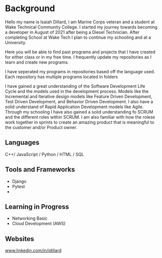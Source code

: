 # Background

Hello my name is Isaiah Dillard,
  I am Marine Corps veteran and a student at Wake Technical Community College. I started my journey towards becoming a developer in August of 2021 after being a Diesel Technician. After completing School at Wake Tech I plan to continue my schooling and at a University.
  
 Here you will be able to find past programs and projects that I have created for either class or in my free time. I frequently update my repositories as I learn and create new programs. 
 
 I have seperated my programs in repositories based off the language used.
 Each repository has multiple programs located in folders 

I have gained a great understanding of the Software Development Life Cycle and the models used in the development process. Models like the Incremental and Iterative design models like Feature Driven Development, Test Driven Development, and Behavior Driven Development. I also have a solid understand of Rapid Application Development models like Agile. Through my schooling I have also gained a solid understanding fo SCRUM and the different roles within SCRUM. I am also familiar with how the rolese work together in sprints to create an amazing product that is meaningful to the customer and/or Product owner.

## Languages
 C++/ JavaScript / Python / HTML / SQL

## Tools and Frameworks
- Django
- Pytest
- 
## Learning in Progress
- Networking Basic
- Cloud Development (AWS)

## Websites
www.linkedin.com/in/idillard
